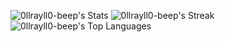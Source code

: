 ![0llrayll0-beep's Stats](https://github-readme-stats.vercel.app/api?username=0llrayll0-beep&theme=radical&show_icons=true&hide_border=false&count_private=true)
![0llrayll0-beep's Streak](https://github-readme-streak-stats.herokuapp.com/?user=0llrayll0-beep&theme=radical&hide_border=false)
![0llrayll0-beep's Top Languages](https://github-readme-stats.vercel.app/api/top-langs/?username=0llrayll0-beep&theme=radical&show_icons=true&hide_border=false&layout=compact)

